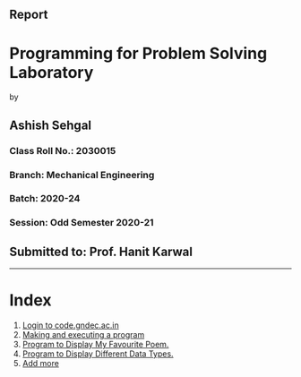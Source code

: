 ## Report

# Programming for Problem Solving Laboratory

by

## Ashish Sehgal
### Class Roll No.: 2030015
### Branch: Mechanical Engineering
### Batch: 2020-24
### Session: Odd Semester 2020-21

## Submitted to: Prof. Hanit Karwal

---

# Index

1. [Login to code.gndec.ac.in](codeServer/report.html)
1. [Making and executing a program](m_e/report.html)
1. [Program to Display My Favourite Poem.](1_printf_puts/report.html)
1. [Program to Display Different Data Types.](2_data_types/report.html)
1. [Add more]()
